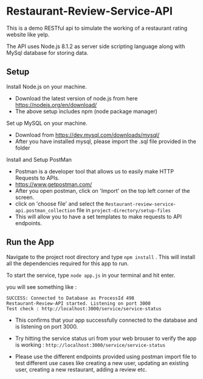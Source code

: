 # Restaurant-Review-Service-API

This is a demo RESTful api to simulate the working of a restaurant rating website like yelp.

The API uses Node.js 8.1.2 as server side scripting language along with MySql database for storing data.


## Setup

Install Node.js on your machine.
-	Download the latest version of node.js from here https://nodejs.org/en/download/
-	The above setup includes npm (node package manager)

Set up MySQL on your machine.
-	Download from https://dev.mysql.com/downloads/mysql/
-	After you have installed mysql, please import the .sql file provided in the folder

Install and Setup PostMan
- Postman is a developer tool that allows us to easily make HTTP Requests to APIs.
- https://www.getpostman.com/
- After you open postman, click on 'Import' on the top left corner of the screen.
- click on 'choose file' and select the ` Restaurant-review-service-api.postman_collection ` file in  `project-directory/setup-files`
- This will allow you to have a set templates to make requests to API endpoints.


## Run the App

Navigate to the project root directory and type ` npm install ` . This will install all the dependencies required for this app to run.

To start the service, type ` node app.js ` in your terminal and hit enter.

you will see something like :

```
SUCCESS: Connected to Database as ProcessId 498
Restaurant-Review-API started. Listening on port 3000
Test check : http://localhost:3000/service/service-status
```


- This confirms that your app successfully connected to the database and is listening on port 3000.

- Try hitting the service status uri from your web brouser to verify the app is working : ` http://localhost:3000/service/service-status `

- Please use the different endpoints provided using postman import file to test different use cases like creating a new user, updating an existing user, creating a new restaurant, adding a review etc.